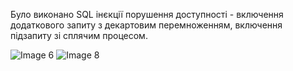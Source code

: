 Було виконано SQL інєкції порушення доступності - включення додаткового запиту з декартовим перемноженням, включення підзапиту зі сплячим процесом.

![Image 6](https://i.ibb.co/dfgdqmb/photo-4-2023-12-11-01-34-40.jpg)
![Image 8](https://i.ibb.co/w6q41R8/photo-2-2023-12-11-01-34-40.jpg)
